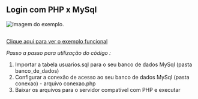 ## Login com PHP x MySql
![Imagem do exemplo.](https://www.linguagemdemaquina.com.br/conteudo_github/repositorios_publicos/portifolio/sistemas/php/login/imagens/conteudo_readme_github/imagem_github.jpg "Imagem do exemplo")
##

[Clique aqui para ver o exemplo funcional](https://www.linguagemdemaquina.com.br/conteudo_github/repositorios_publicos/portifolio/sistemas/php/login/logar.php)

*Passo a passo para utilização do código :*  

1. Importar a tabela usuarios.sql para o seu banco de dados MySql (pasta banco_de_dados)
2. Configurar a conexão de acesso ao seu banco de dados MySql (pasta conexao) - arquivo conexao.php
3. Baixar os arquivos para o servidor compatível com PHP e executar


